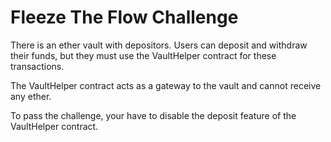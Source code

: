 # Fleeze The Flow Challenge
There is an ether vault with depositors. Users can deposit and withdraw their funds, but they must use the VaultHelper contract for these transactions. 

The VaultHelper contract acts as a gateway to the vault and cannot receive any ether.

To pass the challenge, your have to disable the deposit feature of the VaultHelper contract.